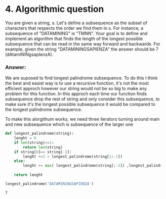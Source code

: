 
# 4. Algorithmic question


You are given a string, s. Let's define a subsequence as the subset of characters that respects the order we find them in s. For instance, a subsequence of "DATAMINING" is "TMNN". Your goal is to define and implement an algorithm that finds the length of the longest possible subsequence that can be read in the same way forward and backwards. For example, given the string "DATAMININGSAPIENZA" the answer should be 7 (dAtamININgsapIenzA).

### Answer:

 We are suposed to find longest palindrome subsequence.
To do this I think the best and easist way is to use a recursive function, it's not the most efficient approch however our string would not be so big to make any problem for this function.
In this approch each time our function finds subsequence drop the rest of string and only consider this subsequence, to make sure it's the longest possible subsequence it would be compared to the longest palindrome subsequence. 

To make this alorgithum works, we need three iterators turning around main and new subsequence which is subsequence of the larger one



```python
def longest_palindrome(string):
    lenght = 0
    if len(string)<=1:
        return len(string)
    if string[0]== string[-1]:
        lenght +=2 + longest_palindrome(string[1:-1])
    else:
        lenght += max( longest_palindrome(string[:-1]) ,longest_palindrome(string[1:]))
  
    return lenght
```


```python
longest_palindrome('DATAMININGSAPIENZA')
```




    7


